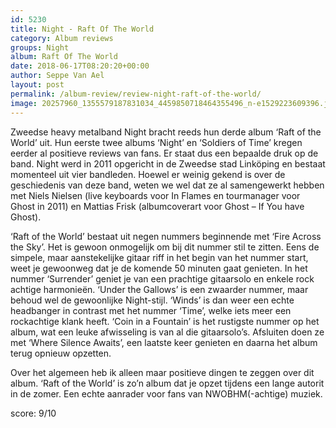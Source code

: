 ```yaml
---
id: 5230
title: Night - Raft Of The World
category: Album reviews
groups: Night
album: Raft Of The World
date: 2018-06-17T08:20:20+00:00
author: Seppe Van Ael
layout: post
permalink: /album-review/review-night-raft-of-the-world/
image: 20257960_1355579187831034_4459850718464355496_n-e1529223609396.jpg
---
```

Zweedse heavy metalband Night bracht reeds hun derde album ‘Raft of the World’ uit. Hun eerste twee albums ‘Night’ en ‘Soldiers of Time’ kregen eerder al positieve reviews van fans. Er staat dus een bepaalde druk op de band. Night werd in 2011 opgericht in de Zweedse stad Linköping en bestaat momenteel uit vier bandleden. Hoewel er weinig gekend is over de geschiedenis van deze band, weten we wel dat ze al samengewerkt hebben met Niels Nielsen (live keyboards voor In Flames en tourmanager voor Ghost in 2011) en Mattias Frisk (albumcoverart voor Ghost – If You have Ghost).

‘Raft of the World’ bestaat uit negen nummers beginnende met ‘Fire Across the Sky’. Het is gewoon onmogelijk om bij dit nummer stil te zitten. Eens de simpele, maar aanstekelijke gitaar riff in het begin van het nummer start, weet je gewoonweg dat je de komende 50 minuten gaat genieten. In het nummer ‘Surrender’ geniet je van een prachtige gitaarsolo en enkele rock achtige harmonieën. ‘Under the Gallows’ is een zwaarder nummer, maar behoud wel de gewoonlijke Night-stijl. ‘Winds’ is dan weer een echte headbanger in contrast met het nummer ‘Time’, welke iets meer een rockachtige klank heeft. ‘Coin in a Fountain’ is het rustigste nummer op het album, wat een leuke afwisseling is van al die gitaarsolo’s. Afsluiten doen ze met ‘Where Silence Awaits’, een laatste keer genieten en daarna het album terug opnieuw opzetten.

Over het algemeen heb ik alleen maar positieve dingen te zeggen over dit album. ‘Raft of the World’ is zo’n album dat je opzet tijdens een lange autorit in de zomer. Een echte aanrader voor fans van NWOBHM(-achtige) muziek.

score: 9/10
